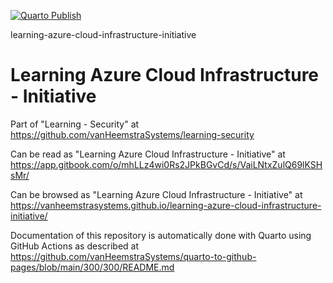 [![Quarto Publish](https://github.com/vanHeemstraSystems/learning-azure-cloud-security-initiative/actions/workflows/publish.yml/badge.svg)](https://github.com/vanHeemstraSystems/learning-azure-cloud-security-initiative/actions/workflows/publish.yml)

learning-azure-cloud-infrastructure-initiative
# Learning Azure Cloud Infrastructure - Initiative

Part of "Learning - Security" at https://github.com/vanHeemstraSystems/learning-security

Can be read as "Learning Azure Cloud Infrastructure - Initiative" at https://app.gitbook.com/o/mhLLz4wi0Rs2JPkBGvCd/s/VaiLNtxZulQ69lKSHsMr/

Can be browsed as "Learning Azure Cloud Infrastructure - Initiative" at https://vanheemstrasystems.github.io/learning-azure-cloud-infrastructure-initiative/

Documentation of this repository is automatically done with Quarto using GitHub Actions as described at https://github.com/vanHeemstraSystems/quarto-to-github-pages/blob/main/300/300/README.md
